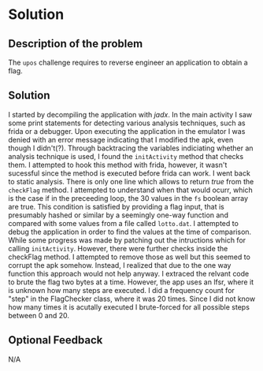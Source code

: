 # Solution

## Description of the problem

The `upos` challenge requires to reverse engineer an application to obtain a flag.

## Solution

I started by decompiling the application with *jadx*. In the main activity I saw some print statements for detecting various analysis techniques, such as frida or a debugger. Upon executing the application in the emulator I was denied with an error message indicating that I modified the apk, even though I didn't(?). Through backtracing the variables indiciating whether an analysis technique is used, I found the `initActivity` method that checks them. I attempted to hook this method with frida, however, it wasn't sucessful since the method is executed before frida can work. I went back to static analysis. There is only one line which allows to return *true* from the `checkFlag` method. I attempted to understand when that would ocurr, which is the case if in the preceeding loop, the 30 values in the `fs` boolean array are true. This condition is satisfied by providing a flag input, that is presumably hashed or similar by a seemingly one-way function and compared with some values from a file called `lotto.dat`. I attempted to debug the application in order to find the values at the time of comparison. While some progress was made by patching out the intructions which for calling `initActivity`. However, there were further checks inside the checkFlag method. I attempted to remove those as well but this seemed to corrupt the apk somehow. Instead, I realized that due to the one way function this approach would not help anyway. I extraced the relvant code to brute the flag two bytes at a time. However, the app uses an lfsr, where it is unknown how many steps are executed. I did a frequency count for "step" in the FlagChecker class, where it was 20 times. Since I did not know how many times it is acutally executed I brute-forced for all possible steps between 0 and 20.


## Optional Feedback

N/A
